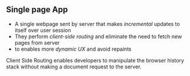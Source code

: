 ## Single page App

- A single webpage sent by server that makes _incremental_ updates to itself over user session
- They perform _client-side routing_ and eliminate the need to fetch new pages from server
- to enables more _dynamic UX_ and avoid repaints

Client Side Routing enables developers to manipulate the browser history stack without making a document request to the server.